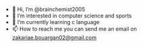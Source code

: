 - 👋 Hi, I’m @brainchemist2005
- 👀 I’m interested in computer science and sports
- 🌱 I’m currently learning c language  
- 📫 How to reach me you can send me an email on zakariae.bouargan02@gmail.com

